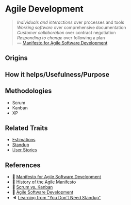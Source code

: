 # Agile Development

> _Individuals and interactions_ over processes and tools  
> _Working software_ over comprehensive documentation  
> _Customer collaboration_ over contract negotiation  
> _Responding to change_ over following a plan  
> — [Manifesto for Agile Software Development](http://agilemanifesto.org/)

## Origins

## How it helps/Usefulness/Purpose

## Methodologies

* Scrum
* Kanban
* XP

## Related Traits

* [Estimations](estimations.md)
* [Standup](standup.md)
* [User Stories](writing-user-stories.md)

## References

* 📝 [Manifesto for Agile Software Development](http://agilemanifesto.org/principles.html)
* 📝 [History of the Agile Manifesto](http://agilemanifesto.org/history.html)
* 📝 [Scrum vs. Kanban](https://medium.com/@thorbjorn.sigberg/scrum-vs-kanban-c73dc70e8eef)
* 📓 [Agile Software Development](https://www.martinfowler.com/agile.html)
* 🔈 [Learning from "You Don't Need Standup"](https://soundcloud.com/troubleshootingagile/title-learning-from-you-dont-need-standup)
